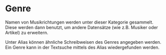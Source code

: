 Genre
=====

Namen von Musikrichtungen werden unter dieser Kategorie gesammelt. Diese werden dann benutzt, um andere Datensätze (wie
z.B. Musiker oder Artikel) zu erweitern.

Unter Alias können ähnliche Schreibweisen des Genres angegeben werden. Ein Genre kann in der Textsuche mittels des Alias
wiedergefunden werden.
